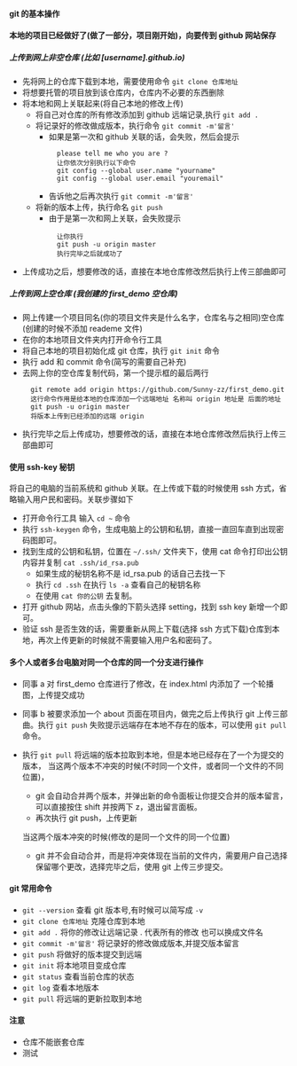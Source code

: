 #### git 的基本操作

#### 本地的项目已经做好了(做了一部分，项目刚开始)，向要传到 github 网站保存

##### 上传到网上非空仓库 (比如 [username].github.io)

- 先将网上的仓库下载到本地，需要使用命令 `git clone 仓库地址`
- 将想要托管的项目放到该仓库内，仓库内不必要的东西删除
- 将本地和网上关联起来(将自己本地的修改上传)
  - 将自己对仓库的所有修改添加到 github 远端记录,执行 `git add .`
  - 将记录好的修改做成版本，执行命令 `git commit -m'留言'`
    - 如果是第一次和 github 关联的话，会失败，然后会提示
      ```shell
        please tell me who you are ?
        让你依次分别执行以下命令
        git config --global user.name "yourname"
        git config --global user.email "youremail"
      ```
    - 告诉他之后再次执行 `git commit -m'留言'`
  - 将新的版本上传，执行命名 `git push`
    - 由于是第一次和网上关联，会失败提示
      ```
        让你执行
        git push -u origin master
        执行完毕之后就成功了
      ```
- 上传成功之后，想要修改的话，直接在本地仓库修改然后执行上传三部曲即可

##### 上传到网上空仓库 (我创建的 first_demo 空仓库)

- 网上传建一个项目同名(你的项目文件夹是什么名字，仓库名与之相同)空仓库(创建的时候不添加 reademe 文件)
- 在你的本地项目文件夹内打开命令行工具
- 将自己本地的项目初始化成 git 仓库，执行 `git init` 命令
- 执行 add 和 commit 命令(简写的需要自己补充)
- 去网上你的空仓库复制代码，第一个提示框的最后两行
  ```
    git remote add origin https://github.com/Sunny-zz/first_demo.git
    这行命令作用是给本地的仓库添加一个远端地址 名称叫 origin 地址是 后面的地址
    git push -u origin master
    将版本上传到已经添加的远端 origin
  ```
- 执行完毕之后上传成功，想要修改的话，直接在本地仓库修改然后执行上传三部曲即可

#### 使用 ssh-key 秘钥

将自己的电脑的当前系统和 github 关联。在上传或下载的时候使用 ssh 方式，省略输入用户民和密码。关联步骤如下

- 打开命令行工具 输入 `cd ~` 命令
- 执行 `ssh-keygen` 命令，生成电脑上的公钥和私钥，直接一直回车直到出现密码图即可。
- 找到生成的公钥和私钥，位置在 `~/.ssh/` 文件夹下，使用 cat 命令打印出公钥内容并复制 `cat .ssh/id_rsa.pub`
  - 如果生成的秘钥名称不是 id_rsa.pub 的话自己去找一下
  - 执行 `cd .ssh` 在执行 `ls -a` 查看自己的秘钥名称
  - 在使用 `cat 你的公钥` 去复制。
- 打开 github 网站，点击头像的下箭头选择 setting，找到 ssh key 新增一个即可。
- 验证 ssh 是否生效的话，需要重新从网上下载(选择 ssh 方式下载)仓库到本地，再次上传更新的时候就不需要输入用户名和密码了。

#### 多个人或者多台电脑对同一个仓库的同一个分支进行操作

- 同事 a 对 first_demo 仓库进行了修改，在 index.html 内添加了 一个轮播图，上传提交成功
- 同事 b 被要求添加一个 about 页面在项目内，做完之后上传执行 git 上传三部曲。执行 `git push` 失败提示远端存在本地不存在的版本，可以使用 `git pull` 命令。
- 执行 `git pull` 将远端的版本拉取到本地，但是本地已经存在了一个为提交的版本，
  当这两个版本不冲突的时候(不时同一个文件，或者同一个文件的不同位置)，

  - git 会自动合并两个版本，并弹出新的命令面板让你提交合并的版本留言，可以直接按住 shift 并按两下 z，退出留言面板。
  - 再次执行 git push，上传更新

  当这两个版本冲突的时候(修改的是同一个文件的同一个位置)

  - git 并不会自动合并，而是将冲突体现在当前的文件内，需要用户自己选择保留哪个更改，选择完毕之后，使用 git 上传三步提交。

#### git 常用命令

- `git --version` 查看 git 版本号,有时候可以简写成 `-v`
- `git clone 仓库地址` 克隆仓库到本地
- `git add .` 将你的修改让远端记录 . 代表所有的修改 也可以换成文件名
- `git commit -m'留言'` 将记录好的修改做成版本,并提交版本留言
- `git push` 将做好的版本提交到远端
- `git init` 将本地项目变成仓库
- `git status` 查看当前仓库的状态
- `git log` 查看本地版本
- `git pull` 将远端的更新拉取到本地

#### 注意

- 仓库不能嵌套仓库
- 测试
